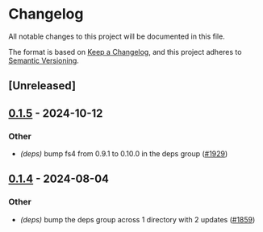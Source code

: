 # Changelog
All notable changes to this project will be documented in this file.

The format is based on [Keep a Changelog](https://keepachangelog.com/en/1.0.0/),
and this project adheres to [Semantic Versioning](https://semver.org/spec/v2.0.0.html).

## [Unreleased]

## [0.1.5](https://github.com/cargo-bins/cargo-binstall/compare/fs-lock-v0.1.4...fs-lock-v0.1.5) - 2024-10-12

### Other

- *(deps)* bump fs4 from 0.9.1 to 0.10.0 in the deps group ([#1929](https://github.com/cargo-bins/cargo-binstall/pull/1929))

## [0.1.4](https://github.com/cargo-bins/cargo-binstall/compare/fs-lock-v0.1.3...fs-lock-v0.1.4) - 2024-08-04

### Other
- *(deps)* bump the deps group across 1 directory with 2 updates ([#1859](https://github.com/cargo-bins/cargo-binstall/pull/1859))
